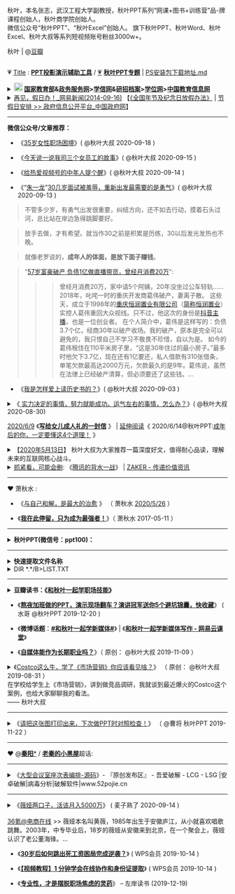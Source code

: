 秋叶，本名张志，武汉工程大学副教授，秋叶PPT系列“网课+图书+训练营”品-牌课程创始人，秋叶商学院创始人。 <br>
微信公众号“秋叶PPT”、“秋叶Excel”创始人。 旗下秋叶PPT、秋叶Word、秋叶Excel、秋叶大叔等系列短视频账号粉丝3000w+。
<img scr="https://images-cn.ssl-images-amazon.cn/images/I/510xg-laf3L.jpg">

秋叶 | @[豆瓣](https://www.douban.com/people/qiuyemantan/) 

<img scr="https://mmbiz.qpic.cn/mmbiz_png/alGSYfaf9EXKne1t0nibERvvCMgEtDKpqllE0NicRoYApvNX6ic1q3cvocqUhTzC1dRYLVc0SD8xb11rdVpdnRribw/640">

💗 [Title](https://github.com/taoste/Hello-World/tree/master/github/qiuyeppt.com/dasai.qiuyeppt.com) : [**PPT投影演示辅助工具**](https://github.com/taoste/Hello-World/tree/master/Tools/PPT%E6%8A%95%E5%BD%B1%E6%BC%94%E7%A4%BA%E8%BE%85%E5%8A%A9%E5%B7%A5%E5%85%B7) /  [💗](https://github.com/taoste/Hello-World/tree/master/github/qiuyeppt.com/dasai.qiuyeppt.com) [**秋叶PPT专题**](https://github.com/taoste/Hello-World/tree/master/eBook/QiuYePPT) | [PS安装包下载地址.md](https://github.com/taoste/Hello-World/tree/master/eBook/QiuYePPT/PS安装包下载地址.md)

<details>
    <summary>           
      <tr>	 
	<td class="main"><b>  <!-- HTML 转义字符 http://www.w3chtml.com/html/character.html -->
		<a href="https://github.com/taoste/taoste.github.io/issues/21" title="🔄 内链切换[Note] 🍬教 育 网 站 （Kids） · Issue #21">
		  <!-- <img class="bottom"  src="http://www.moe.gov.cn/favorite.ico" />  -->
		<a href="http://www.gov.cn/fuwu/index.htm" title="全国政务服务总门户_中国政府网"><img class="bottom"  src="https://go.choong.net/City/images/moe.ico" height="20" width="20" /></a>
		<a href="http://www.moe.gov.cn/" title="中华人民共和国教育部 | 政府门户网站">国家教育部</a>&amp;<a href="http://zwfw.moe.gov.cn/" title="中华人民共和国教育部网上服务大厅 | 全国一体化在线政务服务平台（试运行）">政务服务网</a>&gt;<a href="https://www.chsi.com.cn/" title="中国高等教育学生信息网（学信网）
			     -- 教育部学历查询网站、教育部高校招生阳光工程指定网站、全国硕士研究生招生报名和调剂指定网站">学信网</a>&amp;<a href="https://yz.chsi.com.cn/" title="中国研究生招生信息网">研招</a><a href="https://my.chsi.com.cn/" title="学信档案(高等教育信息档案) | 中国高等教育学生信息网（学信网）">档案</a>&gt;<a href="http://www.cdgdc.edu.cn/" title="中国学位与研究生教育信息网（学位网）">学位网</a>&gt;<a href="http://www.chinaedu.edu.cn/" title="中国教育信息网
			     教育部教育管理信息中心主管、主办的“中国教育信息网”（www.chinaedu.edu.cn），是为公众提供权威教育行业信息、院校信息、教育相关产业信息为核心的教育信息服务平台。 ">中国教育信息网</a>
	</b></td> 
  </tr>
</summary> 
	   &nbsp;&nbsp;&nbsp;&nbsp;
	【<a href="http://www.cdgdc.edu.cn/" title="中国学位与研究生教育信息网（学位网）">中国学位与研究生教育信息网（学位网）</a> |  
         <a href="http://www.chinadegrees.com.cn/" title="学位在线">学位在线</a> - 
         <a href="http://www.chinadegrees.com.cn/help/help.html?#p10" title="学位查询帮助中心">查询帮助中心</a>】
   <table> 
       <tr> 
             <td><a href="#"><b> (1)什么是学位？</b></a><br /><br />

<b>学位</b>是标志被授予者的受教育程度和学术水平达到规定标准的<b>学术称号</b>。我国学位分<b>学士、硕士、博士</b>三级，<b>博士是学位的最高一级</b>。

<b>学士学位</b>，由国务院授权高等学校授予，<b>硕士学位、博士学位</b>由国务院授权的高等学校和科研机构授予。<br />
高等学校<b>本科毕业生</b>，成绩优良，达到规定的学术水平者，授予学士学位；<br />
高等学校和科研机构的<b>研究生</b>，或具有研究生毕业同等学力的人员，<br />
通过硕士（博士）学位的课程考试和论文答辩，成绩合格，达到规定的学术水平者，授予硕士（博士）学位。<br />
授予学位的高等学校和科学研究机构，在学位评定委员会做出授予学位的决议后，发给学位获得者相应的学位证书。<br />
<br />符合上述条件所授予的学位证书国家予以承认。

对于国内外卓越的学者或著名的社会活动家，经学位授予单位提名，国务院学位委员会批准，可以授予<b>名誉博士学位</b>。
 </td>
 
 <td><a href="#"> <b>(2)什么是学历？</b></a><br /><br />

<b>学历</b>是指人们在教育机构中接受科学、文化知识训练的<b>学习经历</b>。<br />
一个人在什么层次的教育机构中学习，接受了何种层次的训练，便具有相应层次的学历。<br />

我国目前国民教育系列的<b>高等教育学历</b>分<b>专科、本科、硕士研究生和博士研究生</b>四个层次。<br />
<b>高等教育学历文凭</b>主要有三种,即:<br />
<b>普通高等教育毕业（结业）证书、成人高等教育毕业（结业）证书、高等教育自学考试毕业（结业）证书</b>。
 </td>
 
 <td><a href="#"> <b>(3)学位与学历的联系与区别？</b></a><br /><br />

<b>学位</b>不等同于<b>学历</b>，取得大学本科、硕士研究生、博士研究生毕业证书的，<br />
却不一定能够获得相应学士、硕士、博士学位证书，<br />
而通过国民教育系列高等教育本科、硕士研究生、博士研究生学习取得学位证书者，<br />
则同时会获得相应<b>学历证书</b>。

<b>通过同等学力申请硕士、博士学位的，以及在职人员攻读硕士专业学位（单证方式）的，只颁发学位证书，一般不颁发学历证书</b>。
</td>
      </tr>       
    </table> 
    <a href="https://www.bkw.cn/zxks/ask/2438301.html" title="成人高等教育自学考试自考学历，被各种限制啊_自学考试_帮考网">高等教育自学考试</a>
</details>

<details>
    <summary>           
      <tr><td>
	      <a href="http://news.163.com/14/0916/17/A69IMLDN0001124J.html" title="再见，假日办！_网易新闻(2014-09-16)">再见，假日办！_网易新闻(2014-09-16)</a>
	      【<a href="http://www.gov.cn/zhengce/content/2014-01/02/content_1183.htm" title="国务院关于修改《全国年节及纪念日放假办法》的决定（国令第644号）_政府信息公开专栏">《全国年节及纪念日放假办法》</a> | <a href="http://www.gov.cn/zhengce/xxgk/index.htm" title="政府信息公开平台_中国政府网">节假日安排 >> 政府信息公开平台_中国政府网</a>】
	</b></td> 
  </tr>
</summary> 
<br />
>> 级别：<b>假日办是个怎样的存在？</b><br /><br />

在国务院层面，有三种议事协调形式，层次由高到低，分别是“<b>领导小组</b>”、“<b>协调小组</b>”和“<b>部际会议</b>”。<br /><br />
“<b>部际会议</b>”中，又可分为较高级的“<b>部际联席会议</b>”和较低级的“<b>部际协调会议</b>”。
<b>“部际会议”</b>是一种<b>工作方式</b>，不能称为<b>“机构”</b>，是为了协商办理涉及多个部门职责的事项而建立的一种各部委间松散的协调、沟通机制。
因此，像全国假日办这种“部际会议”，并不会进入政府机构的正式序列，没有高一级别的统一领导，没有常规性的工作职责，也不能独立发布行政命令，
一般只会在几个固定时间段，以开会、报告或检查工作等形式，协调沟通。在这种机制下，参会成员单位一般只是把会议召集部门的意见带回本部门，
同时把本部门的意见告知其他参会部门，但各方都没有听取和落实其他部门意见的义务，也没有强制性规定。不在的正式序列之内，也没有专门，自然也就没有级别一说了。<br /><br />

但是中国人该放什么假并不是假日办决定的，而是由投票决定；并且，当假日办做好全中国人该在下一年的哪一月哪一天休这些法定节假日的方案之后，
也无权直接发布，而是需要由国务院批准，由国务院发布。
</details>

-------------------------------------------------------------

<b>微信公众号/文章推荐：</b>

- 《[35岁女性职场困境](https://mp.weixin.qq.com/s/lX5fzbSoMT03CwCHLyV50Q)》( @秋叶大叔 2020-09-18 )

- 《[今天说一说我司三个女员工的故事](https://mp.weixin.qq.com/s/kGGTHvt4b6RCSfjphuqpTQ)》( @秋叶大叔 2020-09-15 )

- 《[给热爱视频号的中年人提个醒](https://mp.weixin.qq.com/s/QcPBUNENnj-Dhx_eHWUOiA)》( @秋叶大叔 2020-09-14 )

- 《“[朱一龙](https://movie.douban.com/subject/34815432/)”[30几岁面试被羞辱，重新出发最需要的是勇气](https://mp.weixin.qq.com/s/3OoUQ9dM1g0LUPjzXNQ1qg)》( @秋叶大叔 2020-09-13 )

> 不管多少岁，有勇气出发很重要，纠结方向，还不如去行动，摸着石头过河，总比站在岸边急得跳脚要好。
 
> 放手去做，才有希望。就当作30之前是积累是历练，30以后发光发热也不晚。

> 就像老罗说的，**成年人的体面，是放下面子赚钱**。

> "[57岁富豪破产,负债1亿做直播带货，曾经月消费20万](https://xw.qq.com/cmsid/20200824A0OKEU00)":
>>>曾经月消费20万，家中请5个阿姨，20年没坐过公车轻轨……2018年，叱咤一时的重庆开发商葛伟破产，妻离子散。
>>>这些天，成立于1998年的[重庆恒润置业有限公司](https://www.tianyancha.com/company/153758347)（[简称恒润置业](https://house.ifeng.com/news/2020_09_09-53155876_0.shtml)）实控人葛伟重回大众视线。只不过，他这次的身份是[抖音主播](http://www.xinhuanet.com/fortune/2020-07/20/c_1126259041.htm)，也是一位创业者。
>>>在个人简介中，葛伟是这样写的：负债3.7个亿，经商30年以破产收场。我的破产，原本是完全可以避免的，我只恨自己不学习不敬畏不珍惜，自以为是。
>>>如今的葛伟租住在110平米房子里，“这是30年住过的最小房子。”最多时他欠下3.7亿，现在还有1亿要还，私人借款有310张借条，单笔欠款最高达2000万元，欠款最久的是9年。葛伟说，虽然在法律上已经破产清算，但必须要还了这些钱。...

- 《[我是怎样爱上读历史书的？](https://mp.weixin.qq.com/s/C0PyrvYmVK81GXsqZNEbsA)》( @秋叶大叔 2020-09-03 )

<details>
    <summary>
    《<a href="https://mp.weixin.qq.com/s/Pa9K0Qvr9kisMHrKj_eMzg"> 实力决定的事情，努力就能成功。运气左右的事情，怎么办？</a>》( @秋叶大叔 2020-08-30)
     </summary> 
<table>
<li> 那么哪些事情更依赖个人的奋斗，哪些事情更看重历史的进程如何转向？<br />
 《<b>实力、运气与成功：斯坦福大学经济思维课</b>》这本书作者<b>莫布森</b>有3个洞见：</li>

 ❶ 和运气无关的事情，做好每一个环节就能成功，这依赖你的实力，也就是解决某类问题的能力；<br />
 ❷ 运气对一件事影响很大时，做好每一个环节未必马上成功，但你坚持这么做，长远来看，你成功的概率会大很多；<br />
 ❸ 实力决定的事情，努力就能成功。运气很重要的事情，付出未必有回报。

<li> 莫布森在书中指出：</li>
>> 对普通人而言，<b>判断一件事是依赖实力还是依赖运气</b>，只需要问自己：<b>失败是不是因为自己不想赢？</b><br />
>> 靠实力取胜的活动中，自己不想赢就可以不赢，但靠运气的事情，比如买彩票，你不想赢也有可能中大奖。

<li> <b>不要优柔寡断，不要盲目冲动</b>。<br />在信息不对称，结果不透明的情况下，选择最可能踩中运气的决策，这大概体现了一个人更高级别的实力。</li>

>> 对于绝大部分人，很难深刻理解自己过去的经历，哪些是自己的努力，哪些是自己的好运，这会导致我们产生各种奇怪的心理暗示。

<li> 对于我，阅读本书还意外解答了我在管理上的一个困惑。</li>

>> 那就是管理到底应该关注过程，通过保障过程来得到结果呢，还是应该关注结果，不用太在意大家怎么做？

<li> 我知道应该不同的逻辑有各自的边界，但莫布森简单一句话就解释了原则：</li>

>> <b>当一件事充满偶然性的时候，我们只能通过关注过程争取好的结果；</b>

<li> 反过来</li>

>> <b>如果一件事能够标准化管理时，我们应该关注结果的交付，通过结果改进发现过程不足，对过程加以改进就好。</b>
</table> 
</details>

[2020/6/9](https://mp.weixin.qq.com/s/ZZCW5vrCevRexab4nNnwjQ) 《[**写给女儿成人礼的一封信**](https://go.choong.net/s/wx/20200609/) 》 | <a href="https://raw.githubusercontent.com/taoste/Hello-World/master/eBook/QiuYePPT/20200614.jpg" title="【文章拆解】@秋叶PPT：成年后的你，一定要懂这4个道理！">延伸阅读</a>《 2020/6/14@秋叶PPT:<a href="https://mp.weixin.qq.com/s/quxtb8AEk8Do-5Xf7b0JZQ">成年后的你，一定要懂这4个道理！</a> 》

<details>
<summary>
【<a href="https://github.com/taoste/Hello-World/tree/master/eBook/%E5%BE%AE%E4%BF%A1%26%E8%90%A5%E9%94%80">2020年5月13日</a>】
秋叶大叔为大家推荐一篇深度好文，值得耐心品读，理解未来的互联网核心战斗。
<li><a href="https://taoste.github.io/Hello-World/eBook/微信%26营销/《腾讯的背水一战》.png">抓紧看，可能会删</a>:
《<a href="https://app.myzaker.com/news/article.php?pk=5eba99ab8e9f0943bd7d7eec">腾讯的背水一战</a>》 | <a href="https://app.myzaker.com/">ZAKER - 传递价值资讯</a></li>
</summary> 

```
为什么微信要推出视频号？
腾讯的背水一战到底是什么？
腾讯的战略短板暴露了吗？

请看高人解读，给你带来不一样的视角。
```
</details>

------------------------------------------------------------------------------

❤ 萧秋水 :

- 《[与自己和解，是最大的治愈](https://go.choong.net/s/wx/20200526/) 》 （ 萧秋水 [2020/5/26](https://mp.weixin.qq.com/s/jlHo_DpPNdcH2gfrrPnxPg) ）

- 《[**我在此停留，只为成为最强者！**](https://mp.weixin.qq.com/s/cqyhccADax98PfLjXTYofw)》（ 萧秋水 2017-05-11 ）

------------------------------------------------------------------------------

<details>
    <summary> <b>秋叶PPT(微信号：ppt100)：</b>  </summary> 
2020年秋叶同学会嘉宾分享PPT源文件（典藏版）
<blockquote>
链接：https://pan.baidu.com/s/1FNrvOQK_aBPjFmwiL28Avg <br />
提取码：j74r 
</blockquote>	
2019年秋叶同学会PPT源文件分享
<blockquote>
链接: https://pan.baidu.com/s/1rRJ6k1y5NhxeP-K--RmqSQ  <br />
提取码: ytq6
</blockquote>	
 </details>
 
------------------------------------------------------------------------------

<details>
    <summary> <b>快速提取文件名称</b>  
	<li> DIR *.*/B>LIST.TXT </li>
	</summary> 

<li><a href="https://github.com/taoste/Hello-World/tree/master/Tools/hosts">技巧</a>:
《<a href="https://jingyan.baidu.com/article/0f5fb0993446156d8334ea8a.html">如何1秒批量提取电脑文件夹中的所有文件名字</a>》 -百度经验</li>

.bat代码:
```
@ECHO OFF
tree /F > 文件树.txt
```
或者
```
@ECHO OFF
tree > 文件树.txt
```
或者
```
@ECHO OFF
tree > 文件树2.xls
```
<img src="https://img-blog.csdn.net/20150120123542744?watermark/2/text/aHR0cDovL2Jsb2cuY3Nkbi5uZXQvdTAxMzQ3NjQ2NA==/font/5a6L5L2T/fontsize/400/fill/I0JBQkFCMA==/dissolve/70/gravity/SouthEast">
</details>

------------------------------------------------------------------------------

<details>
    <summary>
     <b>豆瓣读书：《<a href="https://book.douban.com/subject/26836278/">和秋叶一起学职场技能</a>》</b>
     </summary> 
<table>   
 <tr>
      <td> 
 <p><a href="https://github.com/taoste/Hello-World/raw/master/eBook/QiuYePPT/%5BV%E7%89%88%5D%E5%92%8C%E7%A7%8B%E5%8F%B6%E4%B8%80%E8%B5%B7%E5%AD%A6%E8%81%8C%E5%9C%BA%E6%8A%80%E8%83%BD_%E7%A7%8B%E5%8F%B6_%E4%BA%BA%E6%B0%91%E9%82%AE%E7%94%B5_2016.3.pdf"><img src="https://img1.doubanio.com/view/subject/s/public/s29400538.jpg" border="0" alt="和秋叶一起学职场技能 (豆瓣)" title="[V版]和秋叶一起学职场技能_秋叶_人民邮电_2016.3.pdf"></a></p>
      </td>
     <td>
            作者: 秋叶 / 萧秋水 / 佳少<br>
           出版社:人民邮电出版社<br>
           出版年: 2016-7-1<br>
           页数: 228<br>
           定价: 39.00<br>
           装帧: 平装<br>
           ISBN: 9787115424440<br>
【<a href="https://book.douban.com/subject/26836278/">内容简介</a>】<br>
      《和秋叶一起学职场技能》<br>
      从初入职场的新人必然会遇到的问题谈起，选取典型的话题，<br>
      按职场成长顺序，分为新人篇、提升篇、充电篇和规划篇4个单元。<br>
      无论是思维上的解惑，还是实际行动上的方法论，本书都会一一涉及。<br>
      《和秋叶一起学职场技能》这本书无论是对职场新人<br>
      还是有一定工作经验的人， 都会有所启发。    
     </td>
     </tr>
</table>
</details>

- 《[**熬夜加班做的PPT，演示现场翻车？演讲冠军送你5个避坑锦囊，快收藏**](https://mp.weixin.qq.com/s/ABlvVdUQ-pchopz9RqYa4g)》 ( 水哥 @秋叶PPT 2019-12-20 ) 

- 《**微博话题**：[**#和秋叶一起学新媒体#**](https://m.weibo.cn/search?containerid=231522type%3D1%26t%3D10%26q%3D%23%E5%92%8C%E7%A7%8B%E5%8F%B6%E4%B8%80%E8%B5%B7%E5%AD%A6%E6%96%B0%E5%AA%92%E4%BD%93%23&isnewpage=1&luicode=20000061&lfid=4534531165520771)》 | 《[**和秋叶一起学新媒体写作 - 网易云课堂**](https://study.163.com/course/introduction/1209765805.htm)》 

- 《[**自媒体能作为长期职业吗？**](https://mp.weixin.qq.com/s/2_3SjIQOADSSC72Em1NBfg)》（ 原创： @秋叶大叔 2019-11-09 ） 

<details>
    <summary>
《<a href="https://mp.weixin.qq.com/s/Aagxrg4lXOCzOjxmoUL_Gw">Costco这么牛，学了《市场营销》你应该看见啥？</a>》 （ 原创： @秋叶大叔	2019-08-31 ） <br>
在学校给学生上《市场营销》，讲到做竞品调研，我就谈到最近爆火的Costco这个案例，也给大家聊聊我的看法。<br> —— 秋叶大叔
</summary>          
<li> Costco的开业搞成了满网跟的大新闻：</li>
第一天开业半天就被迫停业，人太多，茅台太便宜，上海人民太识货；<br>
第二天卖场限量2000人，怕服务不周，还有会员卡已经办了16万张；<br>
第三天Costco美国股票大涨，相当于人民币560亿；<br>
第四天不用说了，各路财经账户都得第一反应跟上评论，我看刘润，吴晓波频道都写了文章分析。<br>
</details>

-------------------------------------------------------------

<details>
 <summary>
《<a href="https://mp.weixin.qq.com/s/748OSfymCi9gH0NEJeNNCA">请把这张图打印出来，下次做PPT时对照检查！</a>》 （ @曹将 秋叶PPT 2019-11-22 ）
</summary> 
经常给大家分享PPT技巧，但是很多小伙伴留言告诉我们：需要做整套PPT的时候，还是会大脑空白、手忙脚乱。<br>
今天曹将给大家分享他总结的「演示设计工作清单」，帮你理清PPT演示步骤，提高效率！<br>
 作者：曹将  来源：曹将(ID：CJPPTAO)<br>
<p><a href="https://mp.weixin.qq.com/s/748OSfymCi9gH0NEJeNNCA"><img src="https://mmbiz.qpic.cn/mmbiz_jpg/oxJBB1QtCdoJCP7323kdPibwQm286WPianHIZ5LYkgtic7pxTJLkibMiaOZGUDhTK6mNe251L4B9NK1ws9h6BEfoGXw/640?wx_fmt=jpeg&tp=webp&wxfrom=5&wx_lazy=1&wx_co=1" border="0" alt="演示设计工作清单" title="请把这张图打印出来，下次做PPT时对照检查！"></a></p>
</details>

-------------------------------------------------------------

❤ @[**秦阳***](https://m.weibo.cn/u/2508944032) / [**老秦的小黑屋**](https://m.weibo.cn/p/1008086836d2af3ee12341aee82c55c6205a88)超话:

-------------------------------------------------------------

<details>
<summary>
《<a href="https://www.52pojie.cn/thread-1037808-1-1.html">大型会议室座次表编排-源码</a>》- 『原创发布区』 - 吾爱破解 - LCG - LSG |安卓破解|病毒分析|破解软件|www.52pojie.cn
</summary> 
也不知道宏是什么意思，担心包含病毒<br><br>
我把代码放txt里了，自己复制到vba里面就行<br><br>
第4个工作簿里，从excel开发工具里可以查看代码，无毒<br><br>
链接：https://pan.baidu.com/s/1LkoVjib7Sqm9RLcBFu1C8Q<br>
提取码：8xhg <br><br>
<p><a href="https://www.52pojie.cn/thread-1037808-1-1.html"><img src="https://attach.52pojie.cn/forum/201910/14/190938qiqpz9w4n5pktdoj.gif" border="0" alt="[原创工具] 大型会议室座次表编排-源码" title="大型会议室座次表编排-源码 - 『原创发布区』 - 吾爱破解 - LCG - LSG |安卓破解|病毒分析|www.52pojie.cn"></a></p>
</details>

------------------------------------------------------------------------------

<details>
<summary>
《<a href="https://github.com/taoste/Hello-World/tree/master/github">薇娅两口子，活该月入5000万</a>》 ( 麦子熟了 2020-09-14 )<br><br>
<a href="https://www.36kr.com/user/1790414937">36氪@电商在线</a> >> 薇娅本名叫黄薇，1985年出生于安徽庐江，从小就喜欢唱歌跳舞。2003年，中专毕业后，18岁的薇娅从安徽来到北京，在一个聚会上，薇娅认识了老公董海锋。...<br>
</summary>       
<table><tr> 
<td>
<img src="https://mmbiz.qpic.cn/mmbiz_png/JQjxYhLI40icRibru6YFUaWySUfC2EjibOjzhkeSFerkOaXZ9pHVQmUicE4ibsnR3XHeRvESDv4YcqQmmejuDyqQNCQ/640?wx_fmt=png&tp=webp&wxfrom=5&wx_lazy=1&wx_co=1" height="300" width="450" /></td> 
<td>
薇娅不姓薇，姓黄。<br><br>
她的本名叫黄薇，1985年出生于安徽庐江，从小就喜欢唱歌跳舞。<br><br>
2003年，中专毕业后，18岁的薇娅从安徽来到北京，「妈妈在北京开了个服装店，我到北京帮妈妈照看生意。」<br><br>
没多久，在一个聚会上，薇娅认识了董海锋。<br><br>
那时海锋还在上大学，长得也算阳光帅气，最重要的是舞跳得不错，给歌星林依轮做过伴舞。<br><br>
因为都喜欢文艺，所以一来二去，薇娅和海锋就「恋」上了。<br><br>
</td></tr>
<tr><td>
很多人说薇娅的成功是运气，「薇娅哪里靠的是运气啊，他们两口子能这么成功，是做了我们都不愿做都不敢做的事情。」<br>
总结起来有这么几点：<br><br>
<li><b>他俩有决断力。</b></li>看到机会，说干就干，绝不拖泥带水。<br><br>
<li><b>他俩有执行力。</b></li>从北京搬到西安，从西安搬到广州，从广州搬到杭州，卖房关店，拖家带口，这样的执行力有几人能做到？<br><br>
<li><b>他俩有坚持力。</b></li>开网店倾家荡产，搞直播又挨骂又赔钱，但他俩就是不放弃，这份坚持力有几人能做到？<br><br>
</td>
<td>
所以，不要觉得人家靠运气，有如此决断力、执行力和坚持力的人，在任何领域都很难不成功，真的很佩服这样的人。<br><br>
想起了江南说的一句话：「<b>没有人愿意被关在笼子里，问题是，给你一片漫无边际的天空，你是不是真的敢要。</b>」<br>
<hr style="height:1px;border:none;border-top:1px dashed #0066CC;"/>
但我最想说的一点，还是——<b>夫妻力</b>。<br>
薇娅两口子之所以如此成功，除了前面三种力，还有一种更重要的力——夫妻力。<br>
要是换了别的夫妻，遭遇他们这样的经历，早就吵架1000回了，早就打架1000回了，早就离婚1000回了，别说成功，早就成仁了。<br>
</td></tr></table> 
</details>

- 《[**30岁后如何跳出死工资困局完成逆袭？**](https://mp.weixin.qq.com/s/eoJ-BSCre8zgbH_LQ6iRCQ)》 ( WPS会员 2019-10-14 )

- 《[**【视频教程】1 分钟学会在线协作和身份证提取**](https://mp.weixin.qq.com/s/BrlAx2LK0LOCgDFQClltiA)》  ( WPS会员 2019-10-14 )

- 《[**专业性，才是摆脱职场焦虑的灵药**](https://www.zreading.cn/archives/7418.html)》 – 左岸读书 (2019-12-19) 



